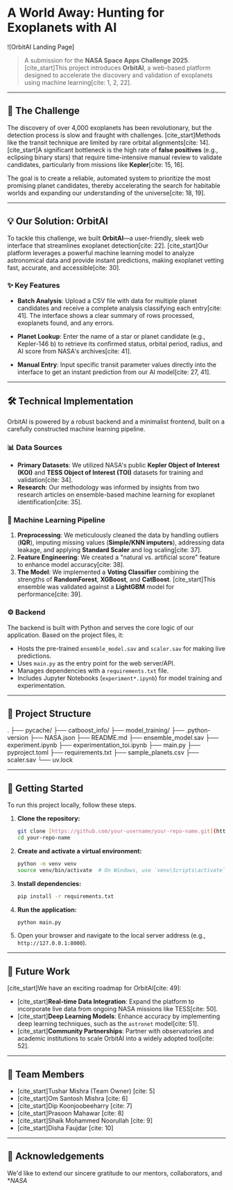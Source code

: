 # A World Away: Hunting for Exoplanets with AI

![OrbitAI Landing Page]

> A submission for the **NASA Space Apps Challenge 2025**. [cite_start]This project introduces **OrbitAI**, a web-based platform designed to accelerate the discovery and validation of exoplanets using machine learning[cite: 1, 2, 22].

---

## 📜 The Challenge

The discovery of over 4,000 exoplanets has been revolutionary, but the detection process is slow and fraught with challenges. [cite_start]Methods like the transit technique are limited by rare orbital alignments[cite: 14]. [cite_start]A significant bottleneck is the high rate of **false positives** (e.g., eclipsing binary stars) that require time-intensive manual review to validate candidates, particularly from missions like **Kepler**[cite: 15, 16].

The goal is to create a reliable, automated system to prioritize the most promising planet candidates, thereby accelerating the search for habitable worlds and expanding our understanding of the universe[cite: 18, 19].

---

## 💡 Our Solution: OrbitAI

To tackle this challenge, we built **OrbitAI**—a user-friendly, sleek web interface that streamlines exoplanet detection[cite: 22]. [cite_start]Our platform leverages a powerful machine learning model to analyze astronomical data and provide instant predictions, making exoplanet vetting fast, accurate, and accessible[cite: 30].



### ✨ Key Features

-   **Batch Analysis**: Upload a CSV file with data for multiple planet candidates and receive a complete analysis classifying each entry[cite: 41]. The interface shows a clear summary of rows processed, exoplanets found, and any errors.
    
    
-   **Planet Lookup**: Enter the name of a star or planet candidate (e.g., Kepler-146 b) to retrieve its confirmed status, orbital period, radius, and AI score from NASA's archives[cite: 41].
-   **Manual Entry**: Input specific transit parameter values directly into the interface to get an instant prediction from our AI model[cite: 27, 41].

---

## 🛠️ Technical Implementation

OrbitAI is powered by a robust backend and a minimalist frontend, built on a carefully constructed machine learning pipeline.

### 📊 Data Sources

-   **Primary Datasets**: We utilized NASA's public **Kepler Object of Interest (KOI)** and **TESS Object of Interest (TOI)** datasets for training and validation[cite: 34].
-   **Research**: Our methodology was informed by insights from two research articles on ensemble-based machine learning for exoplanet identification[cite: 35].

### 🤖 Machine Learning Pipeline

1.  **Preprocessing**: We meticulously cleaned the data by handling outliers (**IQR**), imputing missing values (**Simple/KNN imputers**), addressing data leakage, and applying **Standard Scaler** and log scaling[cite: 37].
2.  **Feature Engineering**: We created a "natural vs. artificial score" feature to enhance model accuracy[cite: 38].
3.  **The Model**: We implemented a **Voting Classifier** combining the strengths of **RandomForest**, **XGBoost**, and **CatBoost**. [cite_start]This ensemble was validated against a **LightGBM** model for performance[cite: 39].

### ⚙️ Backend

The backend is built with Python and serves the core logic of our application. Based on the project files, it:
-   Hosts the pre-trained `ensemble_model.sav` and `scaler.sav` for making live predictions.
-   Uses `main.py` as the entry point for the web server/API.
-   Manages dependencies with a `requirements.txt` file.
-   Includes Jupyter Notebooks (`experiment*.ipynb`) for model training and experimentation.

---

## 🌳 Project Structure

.
├── pycache/
├── catboost_info/
├── model_training/
├── .python-version
├── NASA.json
├── README.md
├── ensemble_model.sav
├── experiment.ipynb
├── experimentation_toi.ipynb
├── main.py
├── pyproject.toml
├── requirements.txt
├── sample_planets.csv
├── scaler.sav
└── uv.lock


---

## 🚀 Getting Started

To run this project locally, follow these steps.

1.  **Clone the repository:**
    ```sh
    git clone [https://github.com/your-username/your-repo-name.git](https://github.com/your-username/your-repo-name.git)
    cd your-repo-name
    ```
2.  **Create and activate a virtual environment:**
    ```sh
    python -m venv venv
    source venv/bin/activate  # On Windows, use `venv\Scripts\activate`
    ```
3.  **Install dependencies:**
    ```sh
    pip install -r requirements.txt
    ```
4.  **Run the application:**
    ```sh
    python main.py
    ```
5.  Open your browser and navigate to the local server address (e.g., `http://127.0.0.1:8000`).

---

## 🔮 Future Work

[cite_start]We have an exciting roadmap for OrbitAI[cite: 49]:

-   [cite_start]**Real-time Data Integration**: Expand the platform to incorporate live data from ongoing NASA missions like TESS[cite: 50].
-   [cite_start]**Deep Learning Models**: Enhance accuracy by implementing deep learning techniques, such as the `astronet` model[cite: 51].
-   [cite_start]**Community Partnerships**: Partner with observatories and academic institutions to scale OrbitAI into a widely adopted tool[cite: 52].

---

## 👥 Team Members

-   [cite_start]Tushar Mishra (Team Owner) [cite: 5]
-   [cite_start]Om Santosh Mishra [cite: 6]
-   [cite_start]Dip Koonjoobeeharry [cite: 7]
-   [cite_start]Prasoon Mahawar [cite: 8]
-   [cite_start]Shaik Mohammed Noorullah [cite: 9]
-   [cite_start]Disha Faujdar [cite: 10]

---

## 🙏 Acknowledgements

We'd like to extend our sincere gratitude to our mentors, collaborators, and **NASA*
